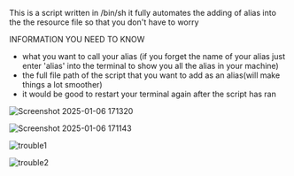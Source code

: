 This is a script written in /bin/sh it fully automates the adding of alias into the the resource file so that you don't have to worry

INFORMATION YOU NEED TO KNOW
- what you want to call your alias (if you forget the name of your alias just enter 'alias' into the terminal to show you all the alias in your machine)
- the full file path of the script that you want to add as an alias(will make things a lot smoother)
- it would be good to restart your terminal again after the script has ran


![Screenshot 2025-01-06 171320](https://github.com/user-attachments/assets/9fc6df7a-751c-4315-897a-82b1b70d4f83)



![Screenshot 2025-01-06 171143](https://github.com/user-attachments/assets/bb3df43d-0212-4d78-8019-7dc7622ec545)





![trouble1](https://github.com/user-attachments/assets/80d4e833-8b8d-4be2-9c31-434115bbe27e)



![trouble2](https://github.com/user-attachments/assets/e054aa13-bdbb-450f-bb05-0f8b0f50e25d)
